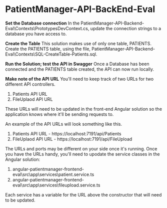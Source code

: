 # PatientManager-API-BackEnd-Eval


**Set the Database connection**
In the PatientManager-API-Backend-Eval\Contexts\PrototypesDevContext.cs, update the connection strings to a database you have access to.

**Create the Table**
This solution makes use of only one table, PATIENTS.
Create the PATIENTS table, using the file, PatientManager-API-Backend-Eval\Contexts\SQL-CreateTable-Patients.sql.

**Run the Solution; test the API in Swagger**
Once a Database has been connected and the PATIENTS table created, the API can now run locally.

**Make note of the API URL**
You'll need to keep track of two URLs for two different API controllers.
1. Patients API URL
2. FileUplaod API URL

These URLs will need to be updated in the front-end Angular solution so the application knows where it'll be sending requests to.

An example of the API URLs will look something like this.
1. Patients API URL - https://localhost:7191/api/Patients
2. FileUplaod API URL - https://localhost:7191/api/FileUpload

The URLs and ports may be different on your side once it's running.  Once you have the URLs handy, you'll need to upodate the 
service classes in the Angular solution:
1. angular-patientmanager-frontend-eval\src\app\services\patient.service.ts
2. angular-patientmanager-frontend-eval\src\app\services\fileupload.service.ts

Each service has a variable for the URL above the constructor that will need to be updated.
